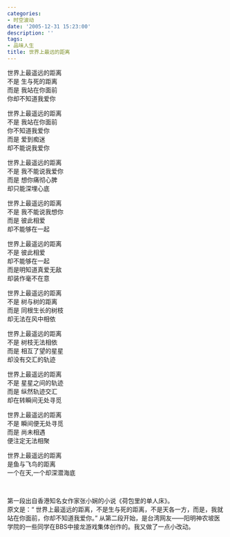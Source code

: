 ```yaml
---
categories:
- 时空波动
date: '2005-12-31 15:23:00'
description: ''
tags:
- 品味人生
title: 世界上最远的距离
---
```


世界上最遥远的距离   
不是 生与死的距离   
而是 我站在你面前   
你却不知道我爱你 



世界上最遥远的距离   
不是 我站在你面前   
你不知道我爱你   
而是 爱到痴迷   
却不能说我爱你 



世界上最遥远的距离   
不是 我不能说我爱你   
而是 想你痛彻心脾   
却只能深埋心底 



世界上最遥远的距离   
不是 我不能说我想你   
而是 彼此相爱   
却不能够在一起 



世界上最遥远的距离   
不是 彼此相爱   
却不能够在一起   
而是明知道真爱无敌   
却装作毫不在意 



世界上最遥远的距离   
不是 树与树的距离   
而是 同根生长的树枝   
却无法在风中相依 



世界上最遥远的距离   
不是 树枝无法相依   
而是 相互了望的星星   
却没有交汇的轨迹 



世界上最遥远的距离   
不是 星星之间的轨迹   
而是 纵然轨迹交汇   
却在转瞬间无处寻觅 



世界上最遥远的距离   
不是 瞬间便无处寻觅   
而是 尚未相遇   
便注定无法相聚 



世界上最遥远的距离   
是鱼与飞鸟的距离   
一个在天,一个却深潜海底 



 



第一段出自香港知名女作家张小娴的小说《荷包里的单人床》。  
原文是：“ 世界上最遥远的距离，不是生与死的距离，不是天各一方，而是，我就站在你面前，你却不知道我爱你。” 从第二段开始，是台湾网友——阳明神农坡医学院的一些同学在BBS中接龙游戏集体创作的。我又做了一点小改动。

